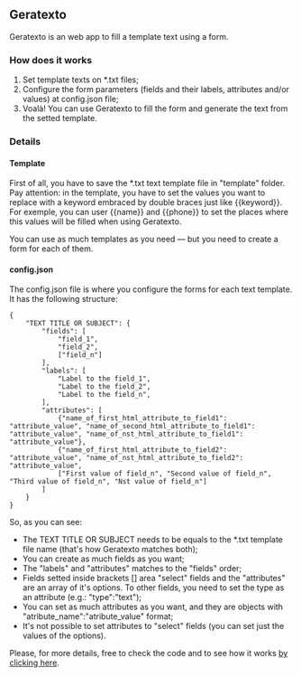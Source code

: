 ## Geratexto

Geratexto is an web app to fill a template text using a form.

### How does it works

1. Set template texts on *.txt files;
2. Configure the form parameters (fields and their labels, attributes and/or values) at config.json file;
3. Voalà! You can use Geratexto to fill the form and generate the text from the setted template.

### Details

#### Template 
First of all, you have to save the *.txt text template file in "template" folder. Pay attention: in the template, you have to set the values you want to replace with a keyword embraced by double braces just like {{keyword}}. For exemple, you can user {{name}} and {{phone}} to set the places where this values will be filled when using Geratexto.

You can use as much templates as you need — but you need to create a form for each of them.

#### config.json

The config.json file is where you configure the forms for each text template. It has the following structure:

```
{
    "TEXT TITLE OR SUBJECT": {
        "fields": [
            "field_1",
            "field_2",
            ["field_n"]
        ],
        "labels": [
            "Label to the field_1",
            "Label to the field_2",
            "Label to the field_n",
        ],
        "attributes": [
            {"name_of_first_html_attribute_to_field1": "attribute_value", "name_of_second_html_attribute_to_field1": "attribute_value", "name_of_nst_html_attribute_to_field1": "attribute_value"},
            {"name_of_first_html_attribute_to_field2": "attribute_value", "name_of_nst_html_attribute_to_field2": "attribute_value",
            ["First value of field_n", "Second value of field_n", "Third value of field_n", "Nst value of field_n"]
        ]
    }
}
```

So, as you can see:

- The TEXT TITLE OR SUBJECT needs to be equals to the *.txt template file name (that's how Geratexto matches both);
- You can create as much fields as you want;
- The "labels" and "attributes" matches to the "fields" order;
- Fields setted inside brackets [] area "select" fields and the "attributes" are an array of it's options. To other fields, you need to set the type as an attribute (e.g.: "type":"text");
- You can set as much attributes as you want, and they are objects with "atribute_name":"atribute_value" format;
- It's not possible to set attributes to "select" fields (you can set just the values of the options).

Please, for more details, free to check the code and to see how it works [by clicking here](https://cegj.github.io/geratexto/). 